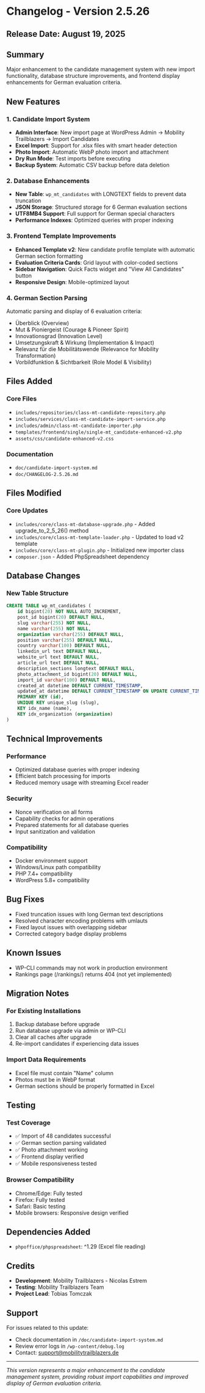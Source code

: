 # Changelog - Version 2.5.26

## Release Date: August 19, 2025

## Summary
Major enhancement to the candidate management system with new import functionality, database structure improvements, and frontend display enhancements for German evaluation criteria.

## New Features

### 1. Candidate Import System
- **Admin Interface**: New import page at WordPress Admin → Mobility Trailblazers → Import Candidates
- **Excel Import**: Support for .xlsx files with smart header detection
- **Photo Import**: Automatic WebP photo import and attachment
- **Dry Run Mode**: Test imports before executing
- **Backup System**: Automatic CSV backup before data deletion

### 2. Database Enhancements
- **New Table**: `wp_mt_candidates` with LONGTEXT fields to prevent data truncation
- **JSON Storage**: Structured storage for 6 German evaluation sections
- **UTF8MB4 Support**: Full support for German special characters
- **Performance Indexes**: Optimized queries with proper indexing

### 3. Frontend Template Improvements
- **Enhanced Template v2**: New candidate profile template with automatic German section formatting
- **Evaluation Criteria Cards**: Grid layout with color-coded sections
- **Sidebar Navigation**: Quick Facts widget and "View All Candidates" button
- **Responsive Design**: Mobile-optimized layout

### 4. German Section Parsing
Automatic parsing and display of 6 evaluation criteria:
- Überblick (Overview)
- Mut & Pioniergeist (Courage & Pioneer Spirit)
- Innovationsgrad (Innovation Level)
- Umsetzungskraft & Wirkung (Implementation & Impact)
- Relevanz für die Mobilitätswende (Relevance for Mobility Transformation)
- Vorbildfunktion & Sichtbarkeit (Role Model & Visibility)

## Files Added

### Core Files
- `includes/repositories/class-mt-candidate-repository.php`
- `includes/services/class-mt-candidate-import-service.php`
- `includes/admin/class-mt-candidate-importer.php`
- `templates/frontend/single/single-mt_candidate-enhanced-v2.php`
- `assets/css/candidate-enhanced-v2.css`

### Documentation
- `doc/candidate-import-system.md`
- `doc/CHANGELOG-2.5.26.md`

## Files Modified

### Core Updates
- `includes/core/class-mt-database-upgrade.php` - Added upgrade_to_2_5_26() method
- `includes/core/class-mt-template-loader.php` - Updated to load v2 template
- `includes/core/class-mt-plugin.php` - Initialized new importer class
- `composer.json` - Added PhpSpreadsheet dependency

## Database Changes

### New Table Structure
```sql
CREATE TABLE wp_mt_candidates (
    id bigint(20) NOT NULL AUTO_INCREMENT,
    post_id bigint(20) DEFAULT NULL,
    slug varchar(255) NOT NULL,
    name varchar(255) NOT NULL,
    organization varchar(255) DEFAULT NULL,
    position varchar(255) DEFAULT NULL,
    country varchar(100) DEFAULT NULL,
    linkedin_url text DEFAULT NULL,
    website_url text DEFAULT NULL,
    article_url text DEFAULT NULL,
    description_sections longtext DEFAULT NULL,
    photo_attachment_id bigint(20) DEFAULT NULL,
    import_id varchar(100) DEFAULT NULL,
    created_at datetime DEFAULT CURRENT_TIMESTAMP,
    updated_at datetime DEFAULT CURRENT_TIMESTAMP ON UPDATE CURRENT_TIMESTAMP,
    PRIMARY KEY (id),
    UNIQUE KEY unique_slug (slug),
    KEY idx_name (name),
    KEY idx_organization (organization)
)
```

## Technical Improvements

### Performance
- Optimized database queries with proper indexing
- Efficient batch processing for imports
- Reduced memory usage with streaming Excel reader

### Security
- Nonce verification on all forms
- Capability checks for admin operations
- Prepared statements for all database queries
- Input sanitization and validation

### Compatibility
- Docker environment support
- Windows/Linux path compatibility
- PHP 7.4+ compatibility
- WordPress 5.8+ compatibility

## Bug Fixes
- Fixed truncation issues with long German text descriptions
- Resolved character encoding problems with umlauts
- Fixed layout issues with overlapping sidebar
- Corrected category badge display problems

## Known Issues
- WP-CLI commands may not work in production environment
- Rankings page (/rankings/) returns 404 (not yet implemented)

## Migration Notes

### For Existing Installations
1. Backup database before upgrade
2. Run database upgrade via admin or WP-CLI
3. Clear all caches after upgrade
4. Re-import candidates if experiencing data issues

### Import Data Requirements
- Excel file must contain "Name" column
- Photos must be in WebP format
- German sections should be properly formatted in Excel

## Testing

### Test Coverage
- ✅ Import of 48 candidates successful
- ✅ German section parsing validated
- ✅ Photo attachment working
- ✅ Frontend display verified
- ✅ Mobile responsiveness tested

### Browser Compatibility
- Chrome/Edge: Fully tested
- Firefox: Fully tested
- Safari: Basic testing
- Mobile browsers: Responsive design verified

## Dependencies Added
- `phpoffice/phpspreadsheet`: ^1.29 (Excel file reading)

## Credits
- **Development**: Mobility Trailblazers - Nicolas Estrem
- **Testing**: Mobility Trailblazers Team
- **Project Lead**: Tobias Tomczak

## Support
For issues related to this update:
- Check documentation in `/doc/candidate-import-system.md`
- Review error logs in `/wp-content/debug.log`
- Contact: support@mobilitytrailblazers.de

---

*This version represents a major enhancement to the candidate management system, providing robust import capabilities and improved display of German evaluation criteria.*